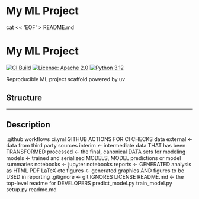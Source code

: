 # My ML Project

cat << 'EOF' > README.md
# My ML Project

[![CI Build](https://github.com/zahraibihsova/ml_ops_task1_zahra/actions/workflows/ci.yml/badge.svg)](https://github.com/zahraibihsova/ml_ops_task1_zahra/actions/workflows/ci.yml)
[![License: Apache 2.0](https://img.shields.io/badge/License-Apache%202.0-blue.svg)](https://opensource.org/licenses/Apache-2.0)
[![Python 3.12](https://img.shields.io/badge/python-3.12-blue.svg)](https://www.python.org/)

Reproducible ML project scaffold powered by uv

## Structure
---

## Description

.github workflows ci.yml GITHUB ACTIONS FOR CI CHECKS
data external <- data from third party sources
interim <- intermediate data THAT has been TRANSFORMED
processed <- the final, canonical DATA sets for modeling
models <- trained and serialized MODELS, MODEL predictions or model summaries
notebooks <- jupyter notebooks
reports <- GENERATED analysis as HTML PDF LaTeX etc
figures <- generated graphics AND figures to be USED in reporting
.gitignore <- git IGNORES
LICENSE
README.md <- the top-level readme for DEVELOPERS
predict_model.py
train_model.py
setup.py
readme.md
